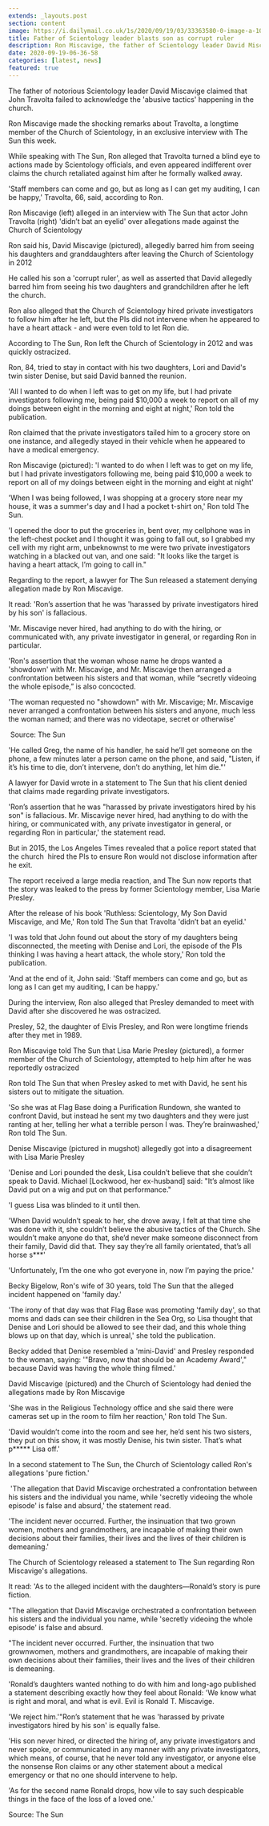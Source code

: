 ```yaml
---
extends: _layouts.post
section: content
image: https://i.dailymail.co.uk/1s/2020/09/19/03/33363580-0-image-a-10_1600484226346.jpg 
title: Father of Scientology leader blasts son as corrupt ruler 
description: Ron Miscavige, the father of Scientology leader David Miscavige, claimed in an interview with The Sun that actor John Travolta did no acknowledge abusive practices by the church 
date: 2020-09-19-06-36-58 
categories: [latest, news] 
featured: true 
--- 
```

The father of notorious Scientology leader David Miscavige claimed that John Travolta failed to acknowledge the 'abusive tactics' happening in the church.

Ron Miscavige made the shocking remarks about Travolta, a longtime member of the Church of Scientology, in an exclusive interview with The Sun this week. 

While speaking with The Sun, Ron alleged that Travolta turned a blind eye to actions made by Scientology officials, and even appeared indifferent over claims the church retaliated against him after he formally walked away.

'Staff members can come and go, but as long as I can get my auditing, I can be happy,' Travolta, 66, said, according to Ron.

Ron Miscavige (left) alleged in an interview with The Sun that actor John Travolta (right) 'didn’t bat an eyelid' over allegations made against the Church of Scientology 

Ron said his, David Miscavige (pictured), allegedly barred him from seeing his daughters and granddaughters after leaving the Church of Scientology in 2012

He called his son a 'corrupt ruler', as well as asserted that David allegedly barred him from seeing his two daughters and grandchildren after he left the church.

Ron also alleged that the Church of Scientology hired private investigators to follow him after he left, but the PIs did not intervene when he appeared to have a heart attack - and were even told to let Ron die. 

According to The Sun, Ron left the Church of Scientology in 2012 and was quickly ostracized.

Ron, 84, tried to stay in contact with his two daughters, Lori and David's twin sister Denise, but said David banned the reunion. 

'All I wanted to do when I left was to get on my life, but I had private investigators following me, being paid $10,000 a week to report on all of my doings between eight in the morning and eight at night,' Ron told the publication.   

Ron claimed that the private investigators tailed him to a grocery store on one instance, and allegedly stayed in their vehicle when he appeared to have a medical emergency. 

Ron Miscavige (pictured): 'I wanted to do when I left was to get on my life, but I had private investigators following me, being paid $10,000 a week to report on all of my doings between eight in the morning and eight at night'

'When I was being followed, I was shopping at a grocery store near my house, it was a summer's day and I had a pocket t-shirt on,' Ron told The Sun.

'I opened the door to put the groceries in, bent over, my cellphone was in the left-chest pocket and I thought it was going to fall out, so I grabbed my cell with my right arm, unbeknownst to me were two private investigators watching in a blacked out van, and one said: "It looks like the target is having a heart attack, I’m going to call in."

Regarding to the report, a lawyer for The Sun released a statement denying allegation made by Ron Miscavige.

It read: 'Ron’s assertion that he was 'harassed by private investigators hired by his son' is fallacious. 

'Mr. Miscavige never hired, had anything to do with the hiring, or communicated with, any private investigator in general, or regarding Ron in particular.

'Ron's assertion that the woman whose name he drops wanted a 'showdown' with Mr. Miscavige, and Mr. Miscavige then arranged a confrontation between his sisters and that woman, while “secretly videoing the whole episode,” is also concocted. 

'The woman requested no "showdown" with Mr. Miscavige; Mr. Miscavige never arranged a confrontation between his sisters and anyone, much less the woman named; and there was no videotape, secret or otherwise'

 Source: The Sun

'He called Greg, the name of his handler, he said he’ll get someone on the phone, a few minutes later a person came on the phone, and said, "Listen, if it’s his time to die, don’t intervene, don’t do anything, let him die."'

A lawyer for David wrote in a statement to The Sun that his client denied that claims made regarding private investigators. 

'Ron’s assertion that he was "harassed by private investigators hired by his son" is fallacious. Mr. Miscavige never hired, had anything to do with the hiring, or communicated with, any private investigator in general, or regarding Ron in particular,' the statement read.

But in 2015, the Los Angeles Times revealed that a police report stated that the church  hired the PIs to ensure Ron would not disclose information after he exit.  

The report received a large media reaction, and The Sun now reports that the story was leaked to the press by former Scientology member, Lisa Marie Presley. 

After the release of his book 'Ruthless: Scientology, My Son David Miscavige, and Me,' Ron told The Sun that Travolta 'didn’t bat an eyelid.'

'I was told that John found out about the story of my daughters being disconnected, the meeting with Denise and Lori, the episode of the PIs thinking I was having a heart attack, the whole story,' Ron told the publication.

'And at the end of it, John said: 'Staff members can come and go, but as long as I can get my auditing, I can be happy.' 

During the interview, Ron also alleged that Presley demanded to meet with David after she discovered he was ostracized.

Presley, 52, the daughter of Elvis Presley, and Ron were longtime friends after they met in 1989.

Ron Miscavige told The Sun that Lisa Marie Presley (pictured), a former member of the Church of Scientology, attempted to help him after he was reportedly ostracized 

Ron told The Sun that when Presley asked to met with David, he sent his sisters out to mitigate the situation.

'So she was at Flag Base doing a Purification Rundown, she wanted to confront David, but instead he sent my two daughters and they were just ranting at her, telling her what a terrible person I was. They’re brainwashed,' Ron told The Sun.

Denise Miscavige (pictured in mugshot) allegedly got into a disagreement with Lisa Marie Presley 

'Denise and Lori pounded the desk, Lisa couldn’t believe that she couldn’t speak to David. Michael [Lockwood, her ex-husband] said: "It’s almost like David put on a wig and put on that performance."

'I guess Lisa was blinded to it until then.  

'When David wouldn’t speak to her, she drove away, I felt at that time she was done with it, she couldn’t believe the abusive tactics of the Church. She wouldn’t make anyone do that, she’d never make someone disconnect from their family, David did that. They say they’re all family orientated, that’s all horse s***'

'Unfortunately, I’m the one who got everyone in, now I’m paying the price.'

Becky Bigelow, Ron's wife of 30 years, told The Sun that the alleged incident happened on 'family day.'

'The irony of that day was that Flag Base was promoting 'family day', so that moms and dads can see their children in the Sea Org, so Lisa thought that Denise and Lori should be allowed to see their dad, and this whole thing blows up on that day, which is unreal,' she told the publication.

Becky added that Denise resembled a 'mini-David' and Presley responded to the woman, saying: '"Bravo, now that should be an Academy Award'," because David was having the whole thing filmed.'

David Miscavige (pictured) and the Church of Scientology had denied the allegations made by Ron Miscavige 

'She was in the Religious Technology office and she said there were cameras set up in the room to film her reaction,' Ron told The Sun. 

'David wouldn’t come into the room and see her, he’d sent his two sisters, they put on this show, it was mostly Denise, his twin sister. That’s what p***** Lisa off.'

In a second statement to The Sun, the Church of Scientology called Ron's allegations 'pure fiction.' 

 'The allegation that David Miscavige orchestrated a confrontation between his sisters and the individual you name, while 'secretly videoing the whole episode' is false and absurd,' the statement read.

'The incident never occurred. Further, the insinuation that two grown women, mothers and grandmothers, are incapable of making their own decisions about their families, their lives and the lives of their children is demeaning.' 

The Church of Scientology released a statement to The Sun regarding Ron Miscavige's allegations. 

It read: 'As to the alleged incident with the daughters—Ronald’s story is pure fiction.

"The allegation that David Miscavige orchestrated a confrontation between his sisters and the individual you name, while 'secretly videoing the whole episode' is false and absurd.

"The incident never occurred. Further, the insinuation that two grownwomen, mothers and grandmothers, are incapable of making their own decisions about their families, their lives and the lives of their children is demeaning.

'Ronald’s daughters wanted nothing to do with him and long-ago published a statement describing exactly how they feel about Ronald: 'We know what is right and moral, and what is evil. Evil is Ronald T. Miscavige. 

'We reject him.'"Ron’s statement that he was 'harassed by private investigators hired by his son' is equally false. 

'His son never hired, or directed the hiring of, any private investigators and never spoke, or communicated in any manner with any private investigators, which means, of course, that he never told any investigator, or anyone else the nonsense Ron claims or any other statement about a medical emergency or that no one should intervene to help.

'As for the second name Ronald drops, how vile to say such despicable things in the face of the loss of a loved one.'

Source: The Sun 

 

